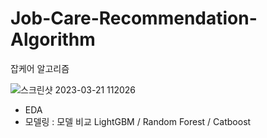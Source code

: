 # Job-Care-Recommendation-Algorithm
잡케어 알고리즘 





![스크린샷 2023-03-21 112026](https://user-images.githubusercontent.com/91936267/226504798-f5eec1d7-4eef-4a84-9a42-358c960efc5b.png)

* EDA
* 모델링 : 모델 비교 LightGBM / Random Forest / Catboost
